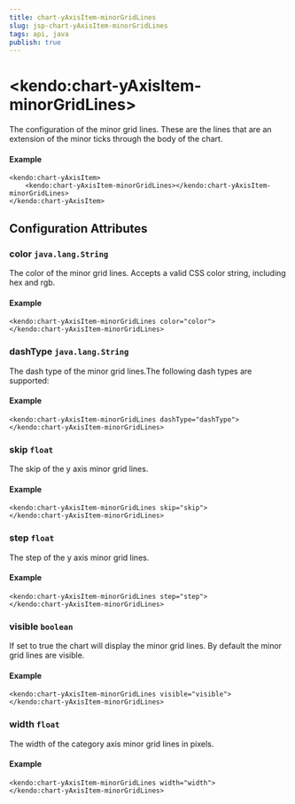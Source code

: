 ```yaml
---
title: chart-yAxisItem-minorGridLines
slug: jsp-chart-yAxisItem-minorGridLines
tags: api, java
publish: true
---
```


# \<kendo:chart-yAxisItem-minorGridLines\>

The configuration of the minor grid lines. These are the lines that are an extension of the minor ticks through the
body of the chart.

#### Example
    <kendo:chart-yAxisItem>
        <kendo:chart-yAxisItem-minorGridLines></kendo:chart-yAxisItem-minorGridLines>
    </kendo:chart-yAxisItem>

## Configuration Attributes

### color `java.lang.String`

The color of the minor grid lines. Accepts a valid CSS color string, including hex and rgb.

#### Example
    <kendo:chart-yAxisItem-minorGridLines color="color">
    </kendo:chart-yAxisItem-minorGridLines>

### dashType `java.lang.String`

The dash type of the minor grid lines.The following dash types are supported:

#### Example
    <kendo:chart-yAxisItem-minorGridLines dashType="dashType">
    </kendo:chart-yAxisItem-minorGridLines>

### skip `float`

The skip of the y axis minor grid lines.

#### Example
    <kendo:chart-yAxisItem-minorGridLines skip="skip">
    </kendo:chart-yAxisItem-minorGridLines>

### step `float`

The step of the y axis minor grid lines.

#### Example
    <kendo:chart-yAxisItem-minorGridLines step="step">
    </kendo:chart-yAxisItem-minorGridLines>

### visible `boolean`

If set to true the chart will display the minor grid lines. By default the minor grid lines are visible.

#### Example
    <kendo:chart-yAxisItem-minorGridLines visible="visible">
    </kendo:chart-yAxisItem-minorGridLines>

### width `float`

The width of the category axis minor grid lines in pixels.

#### Example
    <kendo:chart-yAxisItem-minorGridLines width="width">
    </kendo:chart-yAxisItem-minorGridLines>

